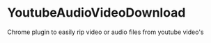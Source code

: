 YoutubeAudioVideoDownload
=========================

Chrome plugin to easily rip video or audio files from youtube video's
